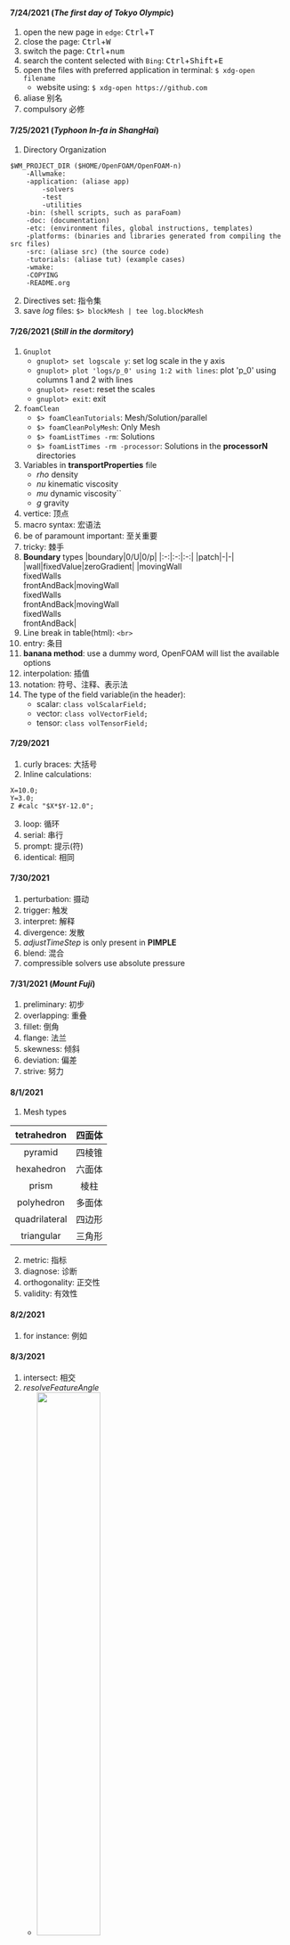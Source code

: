 #### 7/24/2021 (*The first day of Tokyo Olympic*)  
1. open the new page in `edge`: <kbd>Ctrl</kbd>+<kbd>T</kbd>    
2. close the page: <kbd>Ctrl</kbd>+<kbd>W</kbd>  
3. switch the page: <kbd>Ctrl</kbd>+<kbd>num</kbd>  
4. search the content selected with `Bing`: <kbd>Ctrl</kbd>+<kbd>Shift</kbd>+<kbd>E</kbd>  
5. open the files with preferred application in terminal: `$ xdg-open filename`
    - website using: `$ xdg-open https://github.com`
6. aliase 别名
7. compulsory 必修

#### 7/25/2021 (*Typhoon In-fa in ShangHai*)
1. Directory Organization  
```
$WM_PROJECT_DIR ($HOME/OpenFOAM/OpenFOAM-n)
    -Allwmake: 
    -application: (aliase app)
        -solvers
        -test
        -utilities
    -bin: (shell scripts, such as paraFoam)
    -doc: (documentation)
    -etc: (environment files, global instructions, templates)
    -platforms: (binaries and libraries generated from compiling the src files)
    -src: (aliase src) (the source code)
    -tutorials: (aliase tut) (example cases)
    -wmake:
    -COPYING
    -README.org
```
2. Directives set: 指令集
3. save *log* files: `$> blockMesh | tee log.blockMesh`

#### 7/26/2021 (*Still in the dormitory*)
1. `Gnuplot`
    - `gnuplot> set logscale y`: set log scale in the y axis
    - `gnuplot> plot 'logs/p_0' using 1:2 with lines`: plot 'p_0' using columns 1 and 2 with lines
    - `gnuplot> reset`: reset the scales
    - `gnuplot> exit`: exit 
2. `foamClean`
    - `$> foamCleanTutorials`: Mesh/Solution/parallel
    - `$> foamCleanPolyMesh`: Only Mesh
    - `$> foamListTimes -rm`: Solutions
    - `$> foamListTimes -rm -processor`: Solutions in the **processorN** directories
3. Variables in **transportProperties** file
    - *rho* density
    - *nu* kinematic viscosity
    - *mu* dynamic viscosity``
    - *g* gravity
4. vertice: 顶点
5. macro syntax: 宏语法
6. be of paramount important: 至关重要
7. tricky: 棘手
8. **Boundary** types
    |boundary|0/U|0/p|
    |:-:|:-:|:-:|
    |patch|-|-|
    |wall|fixedValue|zeroGradient|
    |movingWall<br>fixedWalls<br>frontAndBack|movingWall<br>fixedWalls<br>frontAndBack|movingWall<br>fixedWalls<br>frontAndBack|
9. Line break in table(html): `<br>`
10. entry: 条目
11. **banana method**: use a dummy word, OpenFOAM will list the available options
12. interpolation: 插值
13. notation: 符号、注释、表示法
14. The type of the field variable(in the header):
    - scalar: `class volScalarField;`
    - vector: `class volVectorField;`
    - tensor: `class volTensorField;`

#### 7/29/2021 
1. curly braces: 大括号
2. Inline calculations:
```
X=10.0;
Y=3.0;
Z #calc "$X*$Y-12.0";
```
3. loop: 循环
4. serial: 串行
5. prompt: 提示(符)
6. identical: 相同

#### 7/30/2021
1. perturbation: 摄动
2. trigger: 触发
3. interpret: 解释
4. divergence: 发散
5. *adjustTimeStep* is only present in **PIMPLE**
6. blend: 混合
7. compressible solvers use absolute pressure

#### 7/31/2021 (*Mount Fuji*)
1. preliminary: 初步
2. overlapping: 重叠
3. fillet: 倒角
4. flange: 法兰
5. skewness: 倾斜
6. deviation: 偏差
7. strive: 努力

#### 8/1/2021
1. Mesh types  

|tetrahedron|四面体|
|:-:|:-:|
|pyramid|四棱锥|
|hexahedron|六面体|
|prism|棱柱|
|polyhedron|多面体|
|quadrilateral|四边形|
|triangular|三角形|

2. metric: 指标
3. diagnose: 诊断
4. orthogonality: 正交性
5. validity: 有效性

#### 8/2/2021
1. for instance: 例如

#### 8/3/2021
1. intersect: 相交
2. *resolveFeatureAngle* 
    - <img src="/home/sjtu/Pictures/ResolveFeatureAngle.png" width="50%" heigth="50%">
    - ![1](/home/sjtu/Pictures/ResolveFeatureAngle.png)
